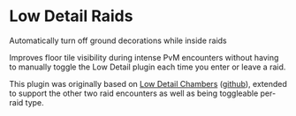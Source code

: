 # Low Detail Raids

Automatically turn off ground decorations while inside raids

Improves floor tile visibility during intense PvM encounters without having to manually toggle the Low Detail plugin each time you enter or leave a raid.

This plugin was originally based on [Low Detail Chambers](https://runelite.net/plugin-hub/show/low-detail-chambers) ([github](https://github.com/JacobLindelof/runelite-plugins/tree/low-detail-chambers)), extended to support the other two raid encounters as well as being toggleable per-raid type.